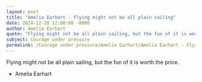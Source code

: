 ```yaml
---
layout: post
title: "Amelia Earhart - Flying might not be all plain sailing"
date: 2024-12-28 12:00:00 -0000
author: Amelia Earhart
quote: "Flying might not be all plain sailing, but the fun of it is worth the price."
subject: Courage under pressure
permalink: /Courage under pressure/Amelia Earhart/Amelia Earhart - Flying might not be all plain sailing
---
```


Flying might not be all plain sailing, but the fun of it is worth the price.

- Amelia Earhart
